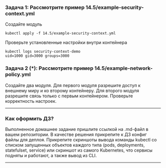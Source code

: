 ### Задача 1: Рассмотрите пример 14.5/example-security-context.yml
Создайте модуль
```
kubectl apply -f 14.5/example-security-context.yml
```

Проверьте установленные настройки внутри контейнера
```
kubectl logs security-context-demo
uid=1000 gid=3000 groups=3000
```

### Задача 2 (*): Рассмотрите пример 14.5/example-network-policy.yml
Создайте два модуля. Для первого модуля разрешите доступ к внешнему миру
и ко второму контейнеру. Для второго модуля разрешите связь только с
первым контейнером. Проверьте корректность настроек.

---
### Как оформить ДЗ?
Выполненное домашнее задание пришлите ссылкой на .md-файл в вашем репозитории.
В качестве решения прикрепите к ДЗ конфиг файлы для деплоя. Прикрепите скриншоты вывода команды kubectl со списком запущенных объектов каждого типа (pods, deployments, statefulset, service) или скриншот из самого Kubernetes, что сервисы подняты и работают, а также вывод из CLI.

---
